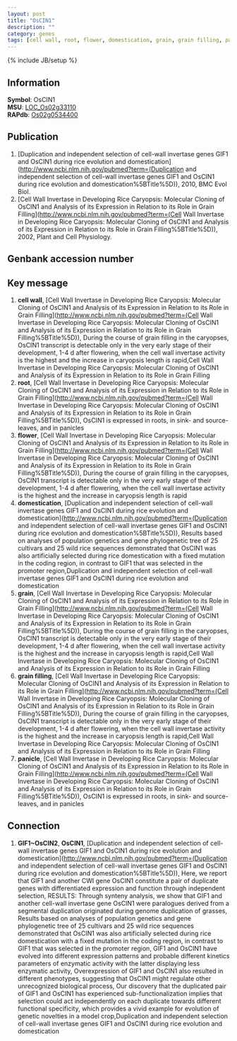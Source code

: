 ```yaml
---
layout: post
title: "OsCIN1"
description: ""
category: genes
tags: [cell wall, root, flower, domestication, grain, grain filling, panicle]
---
```

{% include JB/setup %}

## Information
__Symbol__: OsCIN1  
__MSU__: [LOC_Os02g33110](http://rice.plantbiology.msu.edu/cgi-bin/ORF_infopage.cgi?orf=LOC_Os02g33110)  
__RAPdb__: [Os02g0534400](http://rapdb.dna.affrc.go.jp/viewer/gbrowse_details/irgsp1?name=Os02g0534400)  

## Publication
1. [Duplication and independent selection of cell-wall invertase genes GIF1 and OsCIN1 during rice evolution and domestication](http://www.ncbi.nlm.nih.gov/pubmed?term=(Duplication and independent selection of cell-wall invertase genes GIF1 and OsCIN1 during rice evolution and domestication%5BTitle%5D)), 2010, BMC Evol Biol.
2. [Cell Wall Invertase in Developing Rice Caryopsis: Molecular Cloning of OsCIN1 and Analysis of its Expression in Relation to its Role in Grain Filling](http://www.ncbi.nlm.nih.gov/pubmed?term=(Cell Wall Invertase in Developing Rice Caryopsis: Molecular Cloning of OsCIN1 and Analysis of its Expression in Relation to its Role in Grain Filling%5BTitle%5D)), 2002, Plant and Cell Physiology.

## Genbank accession number

## Key message
1. __cell wall__, [Cell Wall Invertase in Developing Rice Caryopsis: Molecular Cloning of OsCIN1 and Analysis of its Expression in Relation to its Role in Grain Filling](http://www.ncbi.nlm.nih.gov/pubmed?term=(Cell Wall Invertase in Developing Rice Caryopsis: Molecular Cloning of OsCIN1 and Analysis of its Expression in Relation to its Role in Grain Filling%5BTitle%5D)),  During the course of grain filling in the caryopses, OsCIN1 transcript is detectable only in the very early stage of their development, 1-4 d after flowering, when the cell wall invertase activity is the highest and the increase in caryopsis length is rapid,Cell Wall Invertase in Developing Rice Caryopsis: Molecular Cloning of OsCIN1 and Analysis of its Expression in Relation to its Role in Grain Filling
2. __root__, [Cell Wall Invertase in Developing Rice Caryopsis: Molecular Cloning of OsCIN1 and Analysis of its Expression in Relation to its Role in Grain Filling](http://www.ncbi.nlm.nih.gov/pubmed?term=(Cell Wall Invertase in Developing Rice Caryopsis: Molecular Cloning of OsCIN1 and Analysis of its Expression in Relation to its Role in Grain Filling%5BTitle%5D)),  OsCIN1 is expressed in roots, in sink- and source-leaves, and in panicles
3. __flower__, [Cell Wall Invertase in Developing Rice Caryopsis: Molecular Cloning of OsCIN1 and Analysis of its Expression in Relation to its Role in Grain Filling](http://www.ncbi.nlm.nih.gov/pubmed?term=(Cell Wall Invertase in Developing Rice Caryopsis: Molecular Cloning of OsCIN1 and Analysis of its Expression in Relation to its Role in Grain Filling%5BTitle%5D)),  During the course of grain filling in the caryopses, OsCIN1 transcript is detectable only in the very early stage of their development, 1-4 d after flowering, when the cell wall invertase activity is the highest and the increase in caryopsis length is rapid
4. __domestication__, [Duplication and independent selection of cell-wall invertase genes GIF1 and OsCIN1 during rice evolution and domestication](http://www.ncbi.nlm.nih.gov/pubmed?term=(Duplication and independent selection of cell-wall invertase genes GIF1 and OsCIN1 during rice evolution and domestication%5BTitle%5D)),  Results based on analyses of population genetics and gene phylogenetic tree of 25 cultivars and 25 wild rice sequences demonstrated that OsCIN1 was also artificially selected during rice domestication with a fixed mutation in the coding region, in contrast to GIF1 that was selected in the promoter region,Duplication and independent selection of cell-wall invertase genes GIF1 and OsCIN1 during rice evolution and domestication
5. __grain__, [Cell Wall Invertase in Developing Rice Caryopsis: Molecular Cloning of OsCIN1 and Analysis of its Expression in Relation to its Role in Grain Filling](http://www.ncbi.nlm.nih.gov/pubmed?term=(Cell Wall Invertase in Developing Rice Caryopsis: Molecular Cloning of OsCIN1 and Analysis of its Expression in Relation to its Role in Grain Filling%5BTitle%5D)),  During the course of grain filling in the caryopses, OsCIN1 transcript is detectable only in the very early stage of their development, 1-4 d after flowering, when the cell wall invertase activity is the highest and the increase in caryopsis length is rapid,Cell Wall Invertase in Developing Rice Caryopsis: Molecular Cloning of OsCIN1 and Analysis of its Expression in Relation to its Role in Grain Filling
6. __grain filling__, [Cell Wall Invertase in Developing Rice Caryopsis: Molecular Cloning of OsCIN1 and Analysis of its Expression in Relation to its Role in Grain Filling](http://www.ncbi.nlm.nih.gov/pubmed?term=(Cell Wall Invertase in Developing Rice Caryopsis: Molecular Cloning of OsCIN1 and Analysis of its Expression in Relation to its Role in Grain Filling%5BTitle%5D)),  During the course of grain filling in the caryopses, OsCIN1 transcript is detectable only in the very early stage of their development, 1-4 d after flowering, when the cell wall invertase activity is the highest and the increase in caryopsis length is rapid,Cell Wall Invertase in Developing Rice Caryopsis: Molecular Cloning of OsCIN1 and Analysis of its Expression in Relation to its Role in Grain Filling
7. __panicle__, [Cell Wall Invertase in Developing Rice Caryopsis: Molecular Cloning of OsCIN1 and Analysis of its Expression in Relation to its Role in Grain Filling](http://www.ncbi.nlm.nih.gov/pubmed?term=(Cell Wall Invertase in Developing Rice Caryopsis: Molecular Cloning of OsCIN1 and Analysis of its Expression in Relation to its Role in Grain Filling%5BTitle%5D)),  OsCIN1 is expressed in roots, in sink- and source-leaves, and in panicles

## Connection
1. __GIF1~OsCIN2__, __OsCIN1__, [Duplication and independent selection of cell-wall invertase genes GIF1 and OsCIN1 during rice evolution and domestication](http://www.ncbi.nlm.nih.gov/pubmed?term=(Duplication and independent selection of cell-wall invertase genes GIF1 and OsCIN1 during rice evolution and domestication%5BTitle%5D)),  Here, we report that GIF1 and another CWI gene OsCIN1 constitute a pair of duplicate genes with differentiated expression and function through independent selection, RESULTS: Through synteny analysis, we show that GIF1 and another cell-wall invertase gene OsCIN1 were paralogues derived from a segmental duplication originated during genome duplication of grasses, Results based on analyses of population genetics and gene phylogenetic tree of 25 cultivars and 25 wild rice sequences demonstrated that OsCIN1 was also artificially selected during rice domestication with a fixed mutation in the coding region, in contrast to GIF1 that was selected in the promoter region, GIF1 and OsCIN1 have evolved into different expression patterns and probable different kinetics parameters of enzymatic activity with the latter displaying less enzymatic activity, Overexpression of GIF1 and OsCIN1 also resulted in different phenotypes, suggesting that OsCIN1 might regulate other unrecognized biological process, Our discovery that the duplicated pair of GIF1 and OsCIN1 has experienced sub-functionalization implies that selection could act independently on each duplicate towards different functional specificity, which provides a vivid example for evolution of genetic novelties in a model crop,Duplication and independent selection of cell-wall invertase genes GIF1 and OsCIN1 during rice evolution and domestication


